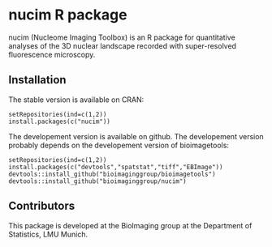 # nucim R package

nucim (Nucleome Imaging Toolbox) is an R package for quantitative analyses of the 3D nuclear landscape recorded with super-resolved fluorescence microscopy.

## Installation 

The stable version is available on CRAN:

    setRepositories(ind=c(1,2))
    install.packages(c("nucim"))

The developement version is available on github. The developement version probably depends on the developement version of bioimagetools:

    setRepositories(ind=c(1,2))
    install.packages(c("devtools","spatstat","tiff","EBImage"))
    devtools::install_github("bioimaginggroup/bioimagetools")
    devtools::install_github("bioimaginggroup/nucim")

## Contributors

This package is developed at the BioImaging group at the Department of Statistics, LMU Munich.